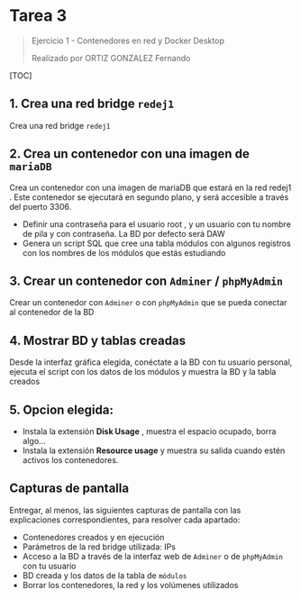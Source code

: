 # Tarea 3

> Ejercicio 1 - Contenedores en red y Docker
> Desktop
>
> Realizado por ORTIZ GONZALEZ Fernando

[TOC]

## 1. Crea una red bridge `redej1`

Crea una red bridge `redej1`





## 2. Crea un contenedor con una imagen de ``mariaDB`` 

Crea un contenedor con una imagen de mariaDB que estará en la red redej1 . Este contenedor se ejecutará en segundo plano, y será accesible a través del puerto 3306.

- Definir una contraseña para el usuario root , y un usuario con tu nombre de pila y con contraseña. La BD por defecto será DAW
- Genera un script SQL que cree una tabla módulos con algunos registros con los nombres de los módulos que estás estudiando





## 3. Crear un contenedor con ``Adminer`` / ``phpMyAdmin``

Crear un contenedor con ``Adminer`` o con ``phpMyAdmin`` que se pueda conectar al contenedor de la BD





## 4. Mostrar BD y tablas creadas

Desde la interfaz gráfica elegida, conéctate a la BD con tu usuario personal, ejecuta el script con los datos de los módulos y muestra la BD y la tabla creados



## 5. Opcion elegida: 

- Instala la extensión **Disk Usage** , muestra el espacio ocupado, borra algo...
- Instala la extensión **Resource usage** y muestra su salida cuando estén activos los contenedores.



## Capturas de pantalla

Entregar, al menos, las siguientes capturas de pantalla con las explicaciones correspondientes, para resolver cada apartado:

- Contenedores creados y en ejecución
- Parámetros de la red bridge utilizada: IPs
- Acceso a la BD a través de la interfaz web de ``Adminer`` o de ``phpMyAdmin`` con tu usuario
- BD creada y los datos de la tabla de ``módulos``
- Borrar los contenedores, la red y los volúmenes utilizados


